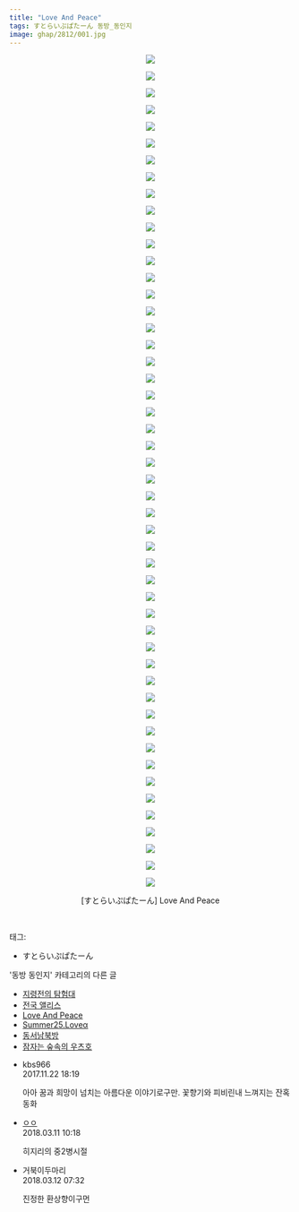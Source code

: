 ```yaml
---
title: "Love And Peace"
tags: すとらいぷぱたーん 동방_동인지
image: ghap/2812/001.jpg
---
```

<div class="article">
<p style="text-align: center; clear: none; float: none;"><img src="{{ site.nasurl }}/ghap/2812/001.jpg"/></p>
<p style="text-align: center; clear: none; float: none;"><img src="{{ site.nasurl }}/ghap/2812/002.jpg"/></p>
<p style="text-align: center; clear: none; float: none;"><img src="{{ site.nasurl }}/ghap/2812/003.jpg"/></p>
<p style="text-align: center; clear: none; float: none;"><img src="{{ site.nasurl }}/ghap/2812/004.jpg"/></p>
<p style="text-align: center; clear: none; float: none;"><img src="{{ site.nasurl }}/ghap/2812/005.jpg"/></p>
<p style="text-align: center; clear: none; float: none;"><img src="{{ site.nasurl }}/ghap/2812/006.jpg"/></p>
<p style="text-align: center; clear: none; float: none;"><img src="{{ site.nasurl }}/ghap/2812/007.jpg"/></p>
<p style="text-align: center; clear: none; float: none;"><img src="{{ site.nasurl }}/ghap/2812/008.jpg"/></p>
<p style="text-align: center; clear: none; float: none;"><img src="{{ site.nasurl }}/ghap/2812/009.jpg"/></p>
<p style="text-align: center; clear: none; float: none;"><img src="{{ site.nasurl }}/ghap/2812/010.jpg"/></p>
<p style="text-align: center; clear: none; float: none;"><img src="{{ site.nasurl }}/ghap/2812/011.jpg"/></p>
<p style="text-align: center; clear: none; float: none;"><img src="{{ site.nasurl }}/ghap/2812/012.jpg"/></p>
<p style="text-align: center; clear: none; float: none;"><img src="{{ site.nasurl }}/ghap/2812/013.jpg"/></p>
<p style="text-align: center; clear: none; float: none;"><img src="{{ site.nasurl }}/ghap/2812/014.jpg"/></p>
<p style="text-align: center; clear: none; float: none;"><img src="{{ site.nasurl }}/ghap/2812/015.jpg"/></p>
<p style="text-align: center; clear: none; float: none;"><img src="{{ site.nasurl }}/ghap/2812/016.jpg"/></p>
<p style="text-align: center; clear: none; float: none;"><img src="{{ site.nasurl }}/ghap/2812/017.jpg"/></p>
<p style="text-align: center; clear: none; float: none;"><img src="{{ site.nasurl }}/ghap/2812/018.jpg"/></p>
<p style="text-align: center; clear: none; float: none;"><img src="{{ site.nasurl }}/ghap/2812/019.jpg"/></p>
<p style="text-align: center; clear: none; float: none;"><img src="{{ site.nasurl }}/ghap/2812/020.jpg"/></p>
<p style="text-align: center; clear: none; float: none;"><img src="{{ site.nasurl }}/ghap/2812/021.jpg"/></p>
<p style="text-align: center; clear: none; float: none;"><img src="{{ site.nasurl }}/ghap/2812/022.jpg"/></p>
<p style="text-align: center; clear: none; float: none;"><img src="{{ site.nasurl }}/ghap/2812/023.jpg"/></p>
<p style="text-align: center; clear: none; float: none;"><img src="{{ site.nasurl }}/ghap/2812/024.jpg"/></p>
<p style="text-align: center; clear: none; float: none;"><img src="{{ site.nasurl }}/ghap/2812/025.jpg"/></p>
<p style="text-align: center; clear: none; float: none;"><img src="{{ site.nasurl }}/ghap/2812/026.jpg"/></p>
<p style="text-align: center; clear: none; float: none;"><img src="{{ site.nasurl }}/ghap/2812/027.jpg"/></p>
<p style="text-align: center; clear: none; float: none;"><img src="{{ site.nasurl }}/ghap/2812/028.jpg"/></p>
<p style="text-align: center; clear: none; float: none;"><img src="{{ site.nasurl }}/ghap/2812/029.jpg"/></p>
<p style="text-align: center; clear: none; float: none;"><img src="{{ site.nasurl }}/ghap/2812/030.jpg"/></p>
<p style="text-align: center; clear: none; float: none;"><img src="{{ site.nasurl }}/ghap/2812/031.jpg"/></p>
<p style="text-align: center; clear: none; float: none;"><img src="{{ site.nasurl }}/ghap/2812/032.jpg"/></p>
<p style="text-align: center; clear: none; float: none;"><img src="{{ site.nasurl }}/ghap/2812/033.jpg"/></p>
<p style="text-align: center; clear: none; float: none;"><img src="{{ site.nasurl }}/ghap/2812/034.jpg"/></p>
<p style="text-align: center; clear: none; float: none;"><img src="{{ site.nasurl }}/ghap/2812/035.jpg"/></p>
<p style="text-align: center; clear: none; float: none;"><img src="{{ site.nasurl }}/ghap/2812/036.jpg"/></p>
<p style="text-align: center; clear: none; float: none;"><img src="{{ site.nasurl }}/ghap/2812/037.jpg"/></p>
<p style="text-align: center; clear: none; float: none;"><img src="{{ site.nasurl }}/ghap/2812/038.jpg"/></p>
<p style="text-align: center; clear: none; float: none;"><img src="{{ site.nasurl }}/ghap/2812/039.jpg"/></p>
<p style="text-align: center; clear: none; float: none;"><img src="{{ site.nasurl }}/ghap/2812/040.jpg"/></p>
<p style="text-align: center; clear: none; float: none;"><img src="{{ site.nasurl }}/ghap/2812/041.jpg"/></p>
<p style="text-align: center; clear: none; float: none;"><img src="{{ site.nasurl }}/ghap/2812/042.jpg"/></p>
<p style="text-align: center; clear: none; float: none;"><img src="{{ site.nasurl }}/ghap/2812/043.jpg"/></p>
<p style="text-align: center; clear: none; float: none;"><img src="{{ site.nasurl }}/ghap/2812/044.jpg"/></p>
<p style="text-align: center; clear: none; float: none;"><img src="{{ site.nasurl }}/ghap/2812/045.jpg"/></p>
<p style="text-align: center; clear: none; float: none;"><img src="{{ site.nasurl }}/ghap/2812/046.jpg"/></p>
<p style="text-align: center; clear: none; float: none;"><img src="{{ site.nasurl }}/ghap/2812/047.jpg"/></p>
<p style="text-align: center; clear: none; float: none;"><img src="{{ site.nasurl }}/ghap/2812/048.jpg"/></p>
<p style="text-align: center; clear: none; float: none;"><img src="{{ site.nasurl }}/ghap/2812/049.jpg"/></p>
<p style="text-align: center; clear: none; float: none;"><img src="{{ site.nasurl }}/ghap/2812/050.jpg"/></p>
<p style="text-align: center; clear: none; float: none;">[すとらいぷぱたーん] Love And Peace</p>
<p><br/></p>
</div><div class="tagTrail">
<p>태그: </p>
<ul>
<li>すとらいぷぱたーん</li>
</ul>
</div><div class="another">
<p>'동방 동인지' 카테고리의 다른 글</p>
<ul>
<li><a href="/2016-12-02-ghap_2814">지령전의 탐험대</a></li>
<li><a href="/2016-12-02-ghap_2813">전국 앨리스</a></li>
<li><a href="/2016-12-02-ghap_2812">Love And Peace</a></li>
<li><a href="/2016-12-02-ghap_2811">Summer25.Loveα</a></li>
<li><a href="/2016-12-02-ghap_2810">동서남북방</a></li>
<li><a href="/2016-12-01-ghap_2809">잠자는 숲속의 우츠호</a></li>
</ul>
</div><div class="cb_module cb_fluid">
<div class="cb_wrt cb_profile">
<div class="comment">
<ul>
<li class="cb_thumb_off" id="comment15135240">
<div class="cb_comment_area">
<div class="cb_info_area">
<div class="cb_section">
<span class="cb_nick_name">kbs966</span>
</div>
<div class="cb_section">
<span class="cb_date">2017.11.22 18:19 </span>
</div>
</div>
<div class="cb_dsc_comment">
<p class="cb_dsc">
											아아 꿈과 희망이 넘치는 아름다운 이야기로구만. 꽃향기와 피비린내 느껴지는 잔혹동화
										</p>
</div>
</div></li>
<li class="cb_thumb_off" id="comment15217459">
<div class="cb_comment_area">
<div class="cb_info_area">
<div class="cb_section">
<span class="cb_nick_name"> <a href="http://http:/ㄱㄷ극딧ㅇ7z8au1bh" onclick="return openLinkInNewWindow(this)">ㅇㅇ</a></span>
</div>
<div class="cb_section">
<span class="cb_date">2018.03.11 10:18 </span>
</div>
</div>
<div class="cb_dsc_comment">
<p class="cb_dsc">
											히지리의 중2병시절
										</p>
</div>
</div></li>
<li class="cb_thumb_off" id="comment15218033">
<div class="cb_comment_area">
<div class="cb_info_area">
<div class="cb_section">
<span class="cb_nick_name">거북이두마리</span>
</div>
<div class="cb_section">
<span class="cb_date">2018.03.12 07:32 </span>
</div>
</div>
<div class="cb_dsc_comment">
<p class="cb_dsc">
											진정한 환상향이구먼
										</p>
</div>
</div></li>
</ul>
</div>
</div><!-- commentList close -->
</div>